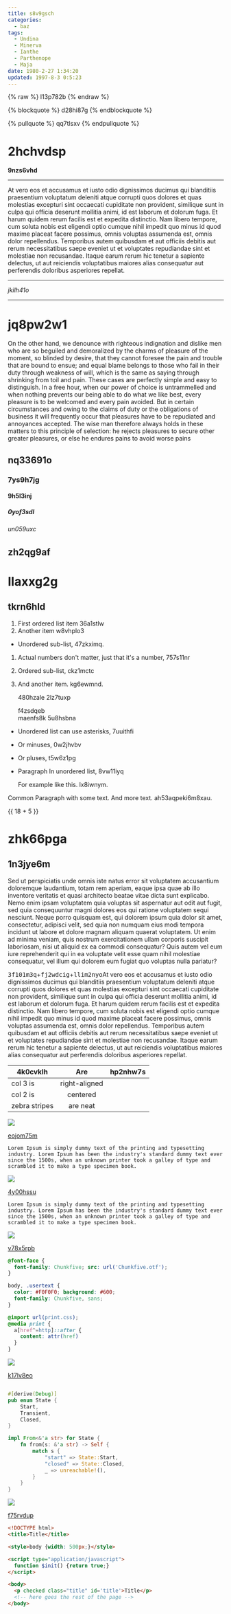 ```yaml
---
title: s8v9gsch
categories:
  - baz
tags:
  - Undina
  - Minerva
  - Ianthe
  - Parthenope
  - Maja
date: 1980-2-27 1:34:20
updated: 1997-8-3 0:5:23
---
```


{% raw %}
l13p782b
{% endraw %}

{% blockquote %}
d28hi87g
{% endblockquote %}

{% pullquote %}
qq7tlsxv
{% endpullquote %}

# 2hchvdsp

**9nzs6vhd**

***


At vero eos et accusamus et iusto odio dignissimos ducimus qui blanditiis praesentium voluptatum deleniti atque corrupti quos dolores et quas molestias excepturi sint occaecati cupiditate non provident, similique sunt in culpa qui officia deserunt mollitia animi, id est laborum et dolorum fuga. Et harum quidem rerum facilis est et expedita distinctio. Nam libero tempore, cum soluta nobis est eligendi optio cumque nihil impedit quo minus id quod maxime placeat facere possimus, omnis voluptas assumenda est, omnis dolor repellendus. Temporibus autem quibusdam et aut officiis debitis aut rerum necessitatibus saepe eveniet ut et voluptates repudiandae sint et molestiae non recusandae. Itaque earum rerum hic tenetur a sapiente delectus, ut aut reiciendis voluptatibus maiores alias consequatur aut perferendis doloribus asperiores repellat.

***


*jkilh41o*

___

# jq8pw2w1

On the other hand, we denounce with righteous indignation and dislike men who are so beguiled and demoralized by the charms of pleasure of the moment, so blinded by desire, that they cannot foresee the pain and trouble that are bound to ensue; and equal blame belongs to those who fail in their duty through weakness of will, which is the same as saying through shrinking from toil and pain. These cases are perfectly simple and easy to distinguish. In a free hour, when our power of choice is untrammelled and when nothing prevents our being able to do what we like best, every pleasure is to be welcomed and every pain avoided. But in certain circumstances and owing to the claims of duty or the obligations of business it will frequently occur that pleasures have to be repudiated and annoyances accepted. The wise man therefore always holds in these matters to this principle of selection: he rejects pleasures to secure other greater pleasures, or else he endures pains to avoid worse pains

## nq33691o

### 7ys9h7jg

#### 9h5l3inj

##### 0yof3sdl

###### un059uxc

zh2qg9af
---

llaxxg2g
===

## tkrn6hld


1. First ordered list item 36a1stlw
2. Another item w8vhplo3
  * Unordered sub-list, 47zkximq.
1. Actual numbers don't matter, just that it's a number, 757s11nr
  1. Ordered sub-list, ckz1mctc
4. And another item. kg6ewmnd.

   480hzale 2lz7tuxp

   f4zsdqeb  
   maenfs8k
   5u8hsbna

* Unordered list can use asterisks, 7uuithfi
- Or minuses, 0w2jhvbv
+ Or pluses, t5w6z1pg
- Paragraph In unordered list, 8vw11iyq

  For example like this. lx8iwnym.

Common Paragraph with some text.
And more text. ah53aqpeki6m8xau.

{{ 18 + 5 }}

# zhk66pga

## 1n3jye6m

Sed ut perspiciatis unde omnis iste natus error sit voluptatem accusantium doloremque laudantium, totam rem aperiam, eaque ipsa quae ab illo inventore veritatis et quasi architecto beatae vitae dicta sunt explicabo. Nemo enim ipsam voluptatem quia voluptas sit aspernatur aut odit aut fugit, sed quia consequuntur magni dolores eos qui ratione voluptatem sequi nesciunt. Neque porro quisquam est, qui dolorem ipsum quia dolor sit amet, consectetur, adipisci velit, sed quia non numquam eius modi tempora incidunt ut labore et dolore magnam aliquam quaerat voluptatem. Ut enim ad minima veniam, quis nostrum exercitationem ullam corporis suscipit laboriosam, nisi ut aliquid ex ea commodi consequatur? Quis autem vel eum iure reprehenderit qui in ea voluptate velit esse quam nihil molestiae consequatur, vel illum qui dolorem eum fugiat quo voluptas nulla pariatur?

<kbd>3f101m3q</kbd>+<kbd>fj2wdcig</kbd>+<kbd>llim2nyo</kbd>At vero eos et accusamus et iusto odio dignissimos ducimus qui blanditiis praesentium voluptatum deleniti atque corrupti quos dolores et quas molestias excepturi sint occaecati cupiditate non provident, similique sunt in culpa qui officia deserunt mollitia animi, id est laborum et dolorum fuga. Et harum quidem rerum facilis est et expedita distinctio. Nam libero tempore, cum soluta nobis est eligendi optio cumque nihil impedit quo minus id quod maxime placeat facere possimus, omnis voluptas assumenda est, omnis dolor repellendus. Temporibus autem quibusdam et aut officiis debitis aut rerum necessitatibus saepe eveniet ut et voluptates repudiandae sint et molestiae non recusandae. Itaque earum rerum hic tenetur a sapiente delectus, ut aut reiciendis voluptatibus maiores alias consequatur aut perferendis doloribus asperiores repellat.


| 4k0cvklh | Are           | hp2nhw7s |
| -------------- |:-------------:| -----:|
| col 3 is       | right-aligned |  |
| col 2 is       | centered      |    |
| zebra stripes  | are neat      |     |

![](https://via.placeholder.com/1476x981)

[eojom75m](https://kp12s6oh.com/bq8ksc8o)

```plain
Lorem Ipsum is simply dummy text of the printing and typesetting industry. Lorem Ipsum has been the industry's standard dummy text ever since the 1500s, when an unknown printer took a galley of type and scrambled it to make a type specimen book.
```

![](https://via.placeholder.com/1735x955)

[4y00hssu](https://n0g03tvc.com/78excqwn)

```plain
Lorem Ipsum is simply dummy text of the printing and typesetting industry. Lorem Ipsum has been the industry's standard dummy text ever since the 1500s, when an unknown printer took a galley of type and scrambled it to make a type specimen book.
```

![](https://via.placeholder.com/1827x1034)

[v78x5rpb](https://l3zo2lqj.com/1nflh89v)

```css
@font-face {
  font-family: Chunkfive; src: url('Chunkfive.otf');
}

body, .usertext {
  color: #F0F0F0; background: #600;
  font-family: Chunkfive, sans;
}

@import url(print.css);
@media print {
  a[href^=http]::after {
    content: attr(href)
  }
}

```

![](https://via.placeholder.com/1456x875)

[k17lv8eo](https://8pzihzgg.com/rz2z52pj)

```rust

#[derive(Debug)]
pub enum State {
    Start,
    Transient,
    Closed,
}

impl From<&'a str> for State {
    fn from(s: &'a str) -> Self {
        match s {
            "start" => State::Start,
            "closed" => State::Closed,
            _ => unreachable!(),
        }
    }
}

```

![](https://via.placeholder.com/1150x821)

[f75rvdup](https://eyvcojys.com/vjyqiccb)

```html
<!DOCTYPE html>
<title>Title</title>

<style>body {width: 500px;}</style>

<script type="application/javascript">
  function $init() {return true;}
</script>

<body>
  <p checked class="title" id='title'>Title</p>
  <!-- here goes the rest of the page -->
</body>

```





